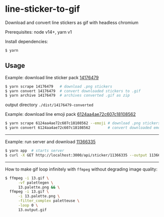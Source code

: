 # line-sticker-to-gif

Download and convert line stickers as gif with headless chromium

Prerequisites: node v14+, yarn v1

Install dependencies:

```sh
$ yarn
```

## Usage

Example: download line sticker pack [14176479](https://store.line.me/stickershop/product/14176479/en)

```sh
$ yarn scrape 14176479   # download .png stickers
$ yarn convert 14176479  # convert downloaded stickers to .gif
$ yarn archive 14176479  # archives converted .gif as zip
```

output directory `./dist/14176479-converted`

Example: download line emoji pack [6124aa4ae72c607c18108562](https://store.line.me/emojishop/product/6124aa4ae72c607c18108562/en)

```sh
$ yarn scrape 6124aa4ae72c607c18108562 --emoji # download .png stickers
$ yarn convert 6124aa4ae72c607c18108562        # convert downloaded emojis to .gif
```

---

Example: run server and download [11366335](https://store.line.me/stickershop/product/11366335/en)

```sh
$ yarn app  # starts server
$ curl -X GET http://localhost:3000/api/sticker/11366335 --output 11366335.zip
```

---

How to make gif loop infinitely with `ffmpeg` without degrading image quality:

```sh
$ ffmpeg -i 13.gif \
      -vf palettegen \
      13.palette.png && \
  ffmpeg -i 13.gif \
      -i 13.palette.png \
      -filter_complex paletteuse \
      -loop 0 \
      13.output.gif
```